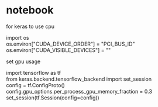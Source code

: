 # notebook

for keras to use cpu

import os<br>
os.environ["CUDA_DEVICE_ORDER"] = "PCI_BUS_ID"<br>
os.environ["CUDA_VISIBLE_DEVICES"] = ""<br>

set gpu usage

import tensorflow as tf<br>
from keras.backend.tensorflow_backend import set_session<br>
config = tf.ConfigProto()<br>
config.gpu_options.per_process_gpu_memory_fraction = 0.3<br>
set_session(tf.Session(config=config))<br>
